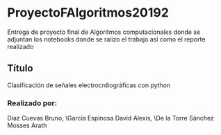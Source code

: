 # ProyectoFAlgoritmos20192
Entrega de proyecto final de Algoritmos computacionales donde se adjuntan los notebooks donde se ralizo el trabajo asi como el reporte realizado
## Título
Clasificación de señales electrocrdiográficas con python
### Realizado por:

Díaz Cuevas Bruno,
\\García Espinosa David Alexis,
\\De la Torre Sánchez Mosses Arath
